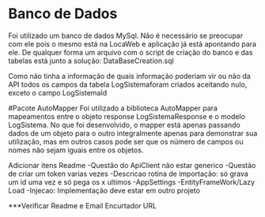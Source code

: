 

# Banco de Dados
Foi utilizado um banco de dados MySql. Não é necessário se preocupar com ele pois o mesmo está na LocaWeb e aplicação já está apontando para ele. De qualquer forma um arquivo com o script de criação do banco e das tabelas está junto a solução: DataBaseCreation.sql 

Como não tinha a informação de quais informação poderiam vir ou não da API todos os campos da tabela LogSistemaforam criados aceitando nulo, exceto o campo LogSistemaId

#Pacote AutoMapper
Foi utilizado a biblioteca AutoMapper para mapeamentos entre o objeto response LogSistemaResponse e o modelo LogSistema. No que foi desenvolvido, o mapper está apenas passando dados de um objeto para o outro integralmente apenas para demonstrar sua utilização, mas em outros casos pode ser que os número de campos ou nomes não sejam iguais entre os objetos.


Adicionar itens Readme
-Questão do ApiClient não estar generico
-Questão de criar um token varias vezes
-Descricao rotina de importação: só grava um id uma vez e só pega os x ultimos
-AppSettings
-EntityFrameWork/Lazy Load
-Injecao: Implementação deve estar em outro projeto


***Verificar Readme e Email Encurtador URL